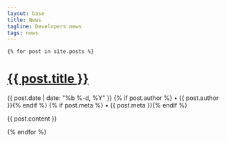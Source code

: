 ```yaml
---
layout: base
title: News
tagline: Developers news
tags: news
---
```

    {% for post in site.posts %}
<div class="padding">
  <div class="col-sm-12">
    <div class="panel panel-default">
        <span class="edit-link pull-right">
          <a href="{% edit_url %}{{ page.path }}" target="_blank">
            <i class="fa fa-edit"></i>
          </a>
        </span>
      <div class="panel-body">
        <a href="{{ post.url }}"><h1>{{ post.title }}</h1></a>
        <p class="meta description">
          {{ post.date | date: "%b %-d, %Y" }}
          {% if post.author %} • {{ post.author }}{% endif %}
          {% if post.meta %} • {{ post.meta }}{% endif %}
        </p>
        <p class="article">
          {{ post.content }}
        </p>
      </div>
    </div>
  </div>
</div>
    {% endfor %}
